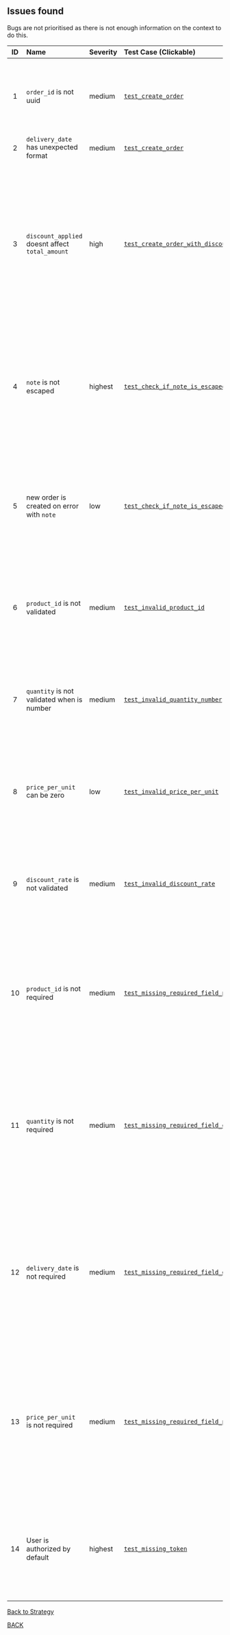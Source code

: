 ## Issues found

Bugs are not prioritised as there is not enough information on the context to
do this.

| ID  | Name                                              | Severity | Test Case (Clickable)                                                                                                                                   | Description                                                                                                                                                                                                                                                         |
|:---:|:--------------------------------------------------|:---------|:--------------------------------------------------------------------------------------------------------------------------------------------------------|:--------------------------------------------------------------------------------------------------------------------------------------------------------------------------------------------------------------------------------------------------------------------|
|  1  | `order_id` is not uuid                            | medium   | [`test_create_order`](https://github.com/elenakulgavaya/sample-api-tests/blob/main/tests/create_order/test_create_order.py#L12)                         | CreateOrder response contains `order_id` as numeric string.<hr>**Expected** format is UUID                                                                                                                                                                          |
|  2  | `delivery_date` has unexpected format             | medium   | [`test_create_order`](https://github.com/elenakulgavaya/sample-api-tests/blob/main/tests/create_order/test_create_order.py#L12)                         | **Expected** format is `YYYY-MM-DD`                                                                                                                                                                                                                                 |
|  3  | `discount_applied` doesnt affect `total_amount`   | high     | [`test_create_order_with_discount`](https://github.com/elenakulgavaya/sample-api-tests/blob/main/tests/create_order/test_discounts.py#L12)              | When requesting `orders/create` with the discount, the response indicates discount has been applied by the valid value in `discount_applied` field but the `total_amount` doesn't show any effects of it.<hr>**Expected:** discount is reflected in the total price |
|  4  | `note` is not escaped                             | highest  | [`test_check_if_note_is_escaped`](https://github.com/elenakulgavaya/sample-api-tests/blob/main/tests/create_order/test_validation.py#L93)               | The `note` field is saved to db and can be potential place for SQL injection, the value should not be directly parsed to the insert query.<hr>**Expected:** to use query formatting or ORM                                                                          |
|  5  | new order is created on error with `note`         | low      | [`test_check_if_note_is_escaped_teardown`](https://github.com/elenakulgavaya/sample-api-tests/blob/main/tests/create_order/test_validation.py#L93)      | When the result of endpoint is error we are not expecting new record in the system, however in this case the record is created.<hr>**Expected:** no new record on error                                                                                             |
|  6  | `product_id` is not validated                     | medium   | [`test_invalid_product_id`](https://github.com/elenakulgavaya/sample-api-tests/blob/main/tests/create_order/test_validation.py#L27)                     | Any value is acceptable for the product id<hr>**Expected:** Validation error corresponding to `type:integer` requirement                                                                                                                                            |
|  7  | `quantity` is not validated when is number        | medium   | [`test_invalid_quantity_number`](https://github.com/elenakulgavaya/sample-api-tests/blob/main/tests/create_order/test_validation.py#L45)                | Zero, negatives and floats are accepted as quantity<hr>**Expected:** Validation error corresponding to `type: integer` or `minimum: 1` requirements                                                                                                                 |
|  8  | `price_per_unit` can be zero                      | low      | [`test_invalid_price_per_unit`](https://github.com/elenakulgavaya/sample-api-tests/blob/main/tests/create_order/test_validation.py#L65)                 | Minimum acceptable price per unit is 0.01<hr>**Expected:** Validation error corresponding to `minimum: 0.01` requirement                                                                                                                                            |
|  9  | `discount_rate` is not validated                  | medium   | [`test_invalid_discount_rate`](https://github.com/elenakulgavaya/sample-api-tests/blob/main/tests/create_order/test_validation.py#L86)                  | There is no validation for the `discount_rate` and it doesn't seem to be included into any calculation<hr>**Expected:** `type: number`, `minimum: 0`, `maximum: 1`                                                                                                  |
| 10  | `product_id` is not required                      | medium   | [`test_missing_required_field_product_id`](https://github.com/elenakulgavaya/sample-api-tests/blob/main/tests/create_order/test_validation.py#L100)     | `product_id` should be required, when absent is just None at the response<hr>**Expected:** response_code 400, error message for the `product_id` field to be required                                                                                               |
| 11  | `quantity` is not required                        | medium   | [`test_missing_required_field_quantity`](https://github.com/elenakulgavaya/sample-api-tests/blob/main/tests/create_order/test_validation.py#L108)       | `quantity` is expected to be required. Missing the value in request causes internal error `float() argument must be a string or a number, not 'NoneType'`<hr>**Expected:** response_code 400, error message for the `quantity` field to be required                 |
| 12  | `delivery_date` is not required                   | medium   | [`test_missing_required_field_delivery_date`](https://github.com/elenakulgavaya/sample-api-tests/blob/main/tests/create_order/test_validation.py#L116)  | `delvery_date` is expected to be required. Missing the value in request causes internal error `strptime() argument 1 must be str, not None`<hr>**Expected:** response_code 400, error message for the `delivery_date` field to be required                          |
| 13  | `price_per_unit` is not required                  | medium   | [`test_missing_required_field_price_per_unit`](https://github.com/elenakulgavaya/sample-api-tests/blob/main/tests/create_order/test_validation.py#L124) | `price_per_unit` is expected to be required. Missing the value in request causes internal error `float() argument must be a string or a number, not 'NoneType'`<hr>**Expected:** response_code 400, error message for the `price_per_unit` field to be required     |
| 14  | User is authorized by default                     | highest  | [`test_missing_token`](https://github.com/elenakulgavaya/sample-api-tests/blob/main/tests/test_auth.py#L15)                                             | When there is no token provided the user is let to perform create order<hr>**Expected:** response_code 403, error message Forbidden                                                                                                                                 |

[Back to Strategy](strategy.md)

[BACK](../README.md)
